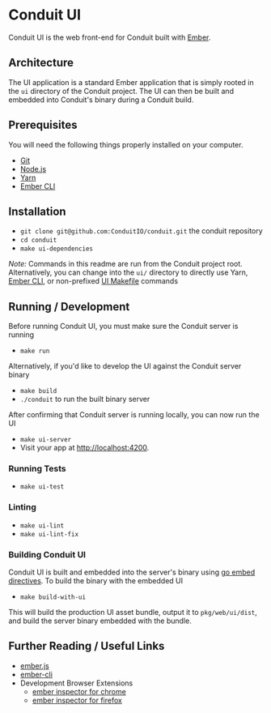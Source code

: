 # Conduit UI

Conduit UI is the web front-end for Conduit built with [Ember](https://emberjs.com/).

## Architecture

The UI application is a standard Ember application that is simply rooted in the `ui` directory of the Conduit project. The UI can then be built and embedded into Conduit's binary during a Conduit build.

## Prerequisites

You will need the following things properly installed on your computer.

* [Git](https://git-scm.com/)
* [Node.js](https://nodejs.org/)
* [Yarn](https://yarnpkg.com/)
* [Ember CLI](https://ember-cli.com/)

## Installation

* `git clone git@github.com:ConduitIO/conduit.git` the conduit repository
* `cd conduit`
* `make ui-dependencies`

_Note:_ Commands in this readme are run from the Conduit project root. Alternatively, you can change into the `ui/` directory to directly use Yarn, [Ember CLI](https://ember-cli.com/), or non-prefixed [UI Makefile](Makefile) commands

## Running / Development

Before running Conduit UI, you must make sure the Conduit server is running

* `make run`

Alternatively, if you'd like to develop the UI against the Conduit server binary

* `make build`
* `./conduit` to run the built binary server

After confirming that Conduit server is running locally, you can now run the UI

* `make ui-server `
* Visit your app at [http://localhost:4200](http://localhost:4200).

### Running Tests

* `make ui-test`

### Linting
* `make ui-lint`
* `make ui-lint-fix`

### Building Conduit UI

Conduit UI is built and embedded into the server's binary using [go embed directives](https://pkg.go.dev/embed). To build the binary with the embedded UI

* `make build-with-ui`

This will build the production UI asset bundle, output it to `pkg/web/ui/dist`, and build the server binary embedded with the bundle.

## Further Reading / Useful Links

* [ember.js](https://emberjs.com/)
* [ember-cli](https://ember-cli.com/)
* Development Browser Extensions
  * [ember inspector for chrome](https://chrome.google.com/webstore/detail/ember-inspector/bmdblncegkenkacieihfhpjfppoconhi)
  * [ember inspector for firefox](https://addons.mozilla.org/en-US/firefox/addon/ember-inspector/)
